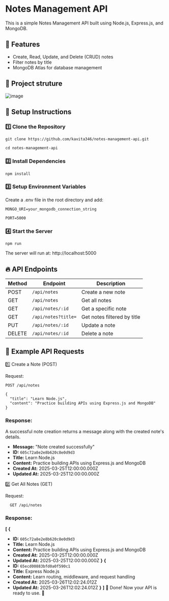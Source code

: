 # Notes Management API

This is a simple Notes Management API built using Node.js, Express.js, and MongoDB.

## 📌 Features
- Create, Read, Update, and Delete (CRUD) notes
- Filter notes by title
- MongoDB Atlas for database management

## 🚀 Project struture
![image](https://github.com/user-attachments/assets/195c44f9-4c80-4cf7-9bcf-f8e84e8d9952)


## 🚀 Setup Instructions

### 1️⃣ Clone the Repository
```
git clone https://github.com/kavita346/notes-management-api.git
```
```
cd notes-management-api
```
### 2️⃣ Install Dependencies
```
npm install
```
### 3️⃣ Setup Environment Variables
Create a .env file in the root directory and add:
```
MONGO_URI=your_mongodb_connection_string

PORT=5000
```

### 4️⃣ Start the Server
```
npm run 
```
The server will run at: http://localhost:5000

## 🔥 API Endpoints

| Method | Endpoint            | Description                       |
|--------|---------------------|-----------------------------------|
| POST   | `/api/notes`        | Create a new note                 |
| GET    | `/api/notes`        | Get all notes                     |
| GET    | `/api/notes/:id`    | Get a specific note               |
| GET    | `/api/notes?title=` | Get notes filtered by title       |
| PUT    | `/api/notes/:id`    | Update a note                     |
| DELETE | `/api/notes/:id`    | Delete a note                     |

## 📌 Example API Requests

1️⃣ Create a Note (POST)

Request:
   
   ```
   POST /api/notes
   ```
```
{
  "title": "Learn Node.js",
  "content": "Practice building APIs using Express.js and MongoDB"
}
```

###  Response:
A successful note creation returns a message along with the created note's details.

- **Message:** "Note created successfully"
- **ID:** `605c72a8e2e8b620c8e0d9d3`
- **Title:** Learn Node.js
- **Content:** Practice building APIs using Express.js and MongoDB
- **Created At:** 2025-03-25T12:00:00.000Z
- **Updated At:** 2025-03-25T12:00:00.000Z


2️⃣ Get All Notes (GET)

Request:

```
  GET /api/notes
```
###  Response:
**[**
**{**
- **ID:** `605c72a8e2e8b620c8e0d9d3`
- **Title:** Learn Node.js
- **Content:** Practice building APIs using Express.js and MongoDB
- **Created At:** 2025-03-25T12:00:00.000Z
- **Updated At:** 2025-03-25T12:00:00.000Z
**}**
**{**
- **ID:** `65ecd00883bfd0a0f590c1`
- **Title:** Express Node.js
- **Content:**  Learn routing, middleware, and request handling
- **Created At:** 2025-03-26T12:02:24.012Z
- **Updated At:** 2025-03-26T12:02:24.012Z 
**}**
**]**
🎯 Done! Now your API is ready to use. 🚀





